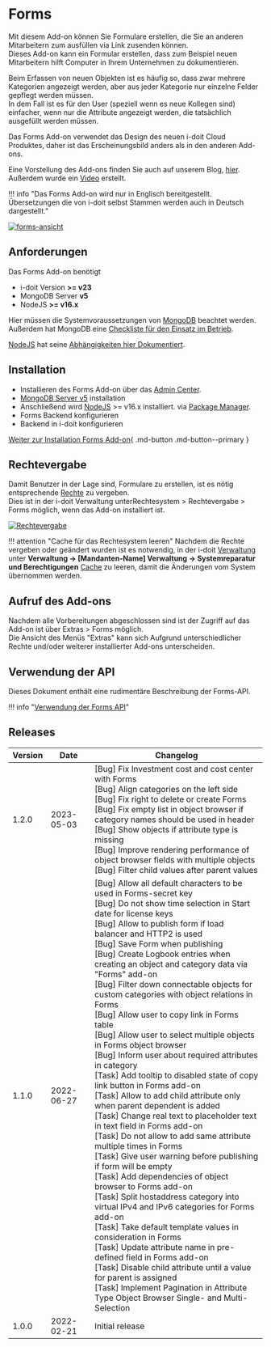# Forms

Mit diesem Add-on können Sie Formulare erstellen, die Sie an anderen Mitarbeitern zum ausfüllen via Link zusenden können.<br>
Dieses Add-on kann ein Formular erstellen, dass zum Beispiel neuen Mitarbeitern hilft Computer in Ihrem Unternehmen zu dokumentieren.

Beim Erfassen von neuen Objekten ist es häufig so, dass zwar mehrere Kategorien angezeigt werden, aber aus jeder Kategorie nur einzelne Felder gepflegt werden müssen.<br>
In dem Fall ist es für den User (speziell wenn es neue Kollegen sind) einfacher, wenn nur die Attribute angezeigt werden, die tatsächlich ausgefüllt werden müssen.

Das Forms Add-on verwendet das Design des neuen i-doit Cloud Produktes, daher ist das Erscheinungsbild anders als in den anderen Add-ons.

Eine Vorstellung des Add-ons finden Sie auch auf unserem Blog, [hier](https://www.i-doit.com/blog/das-neue-i-doit-pro-forms-add-on/). Außerdem wurde ein [Video](https://www.youtube.com/watch?v=3jpzrK_cR0M) erstellt.

!!! info "Das Forms Add-on wird nur in Englisch bereitgestellt. Übersetzungen die von i-doit selbst Stammen werden auch in Deutsch dargestellt."

[![forms-ansicht](../../assets/images/de/i-doit-pro-add-ons/forms/1-forms.png)](../../assets/images/de/i-doit-pro-add-ons/forms/1-forms.png)

## Anforderungen

Das Forms Add-on benötigt

*   i-doit Version **\>= v23**
*   MongoDB Server **v5**
*   NodeJS **\>= v16.x**

Hier müssen die Systemvoraussetzungen von [MongoDB](https://docs.mongodb.com/manual/administration/production-notes/#mongodb-binaries) beachtet werden.<br>
Außerdem hat MongoDB eine [Checkliste für den Einsatz im Betrieb](https://docs.mongodb.com/manual/administration/production-checklist-operations/#operations-checklist).

[NodeJS](https://nodejs.org/en/download/current/) hat seine [Abhängigkeiten hier Dokumentiert](https://nodejs.org/en/docs/).

## Installation

*   Installieren des Forms Add-on über das [Admin Center](../../administration/admin-center.md).
*   [MongoDB Server v5](https://docs.mongodb.com/manual/installation/) installation
*   Anschließend wird [NodeJS](https://nodejs.org/en/download/current/) >= v16.x installiert. via [Package Manager](https://nodejs.org/en/download/package-manager/).
*   Forms Backend konfigurieren
*   Backend in i-doit konfigurieren

[Weiter zur Installation Forms Add-on](./installation-forms-add-on.md){ .md-button .md-button--primary }

## Rechtevergabe

Damit Benutzer in der Lage sind, Formulare zu erstellen, ist es nötig entsprechende [Rechte](../../effizientes-dokumentieren/rechteverwaltung/index.md) zu vergeben.<br>
Dies ist in der i-doit Verwaltung unterRechtesystem > Rechtevergabe > Forms möglich, wenn das Add-on installiert ist.

[![Rechtevergabe](../../assets/images/de/i-doit-pro-add-ons/forms/2-forms.png)](../../assets/images/de/i-doit-pro-add-ons/forms/2-forms.png)

!!! attention "Cache für das Rechtesystem leeren"
    Nachdem die Rechte vergeben oder geändert wurden ist es notwendig, in der i-doit [Verwaltung](../../administration/verwaltung/index.md) unter **Verwaltung → [Mandanten-Name] Verwaltung → Systemreparatur und Berechtigungen** [Cache](../../administration/verwaltung/mandanten-name-verwaltung/systemreparatur-und-bereinigung.md) zu leeren, damit die Änderungen vom System übernommen werden.

## Aufruf des Add-ons

Nachdem alle Vorbereitungen abgeschlossen sind ist der Zugriff auf das Add-on ist über Extras > Forms möglich.<br>
Die Ansicht des Menüs "Extras" kann sich Aufgrund unterschiedlicher Rechte und/oder weiterer installierter Add-ons unterscheiden.

## Verwendung der API

Dieses Dokument enthält eine rudimentäre Beschreibung der Forms-API.

!!! info "[Verwendung der Forms API](./verwenden-der-forms-api.md)"

## Releases

| Version | Date | Changelog |
| --- | --- | --- |
| 1.2.0 | 2023-05-03 | [Bug] Fix Investment cost and cost center with Forms<br> [Bug] Align categories on the left side<br>[Bug] Fix right to delete or create Forms<br>[Bug] Fix empty list in object browser if category names should be used in header<br>[Bug] Show objects if attribute type is missing<br>[Bug] Improve rendering performance of object browser fields with multiple objects<br>[Bug] Filter child values after parent values
| 1.1.0 | 2022-06-27 | [Bug] Allow all default characters to be used in Forms-secret key  <br>[Bug] Do not show time selection in Start date for license keys  <br>[Bug] Allow to publish form if load balancer and HTTP2 is used  <br>[Bug] Save Form when publishing  <br>[Bug] Create Logbook entries when creating an object and category data via "Forms" add-on  <br>[Bug] Filter down connectable objects for custom categories with object relations in Forms  <br>[Bug] Allow user to copy link in Forms table  <br>[Bug] Allow user to select multiple objects in Forms object browser  <br>[Bug] Inform user about required attributes in category  <br>[Task] Add tooltip to disabled state of copy link button in Forms add-on  <br>[Task] Allow to add child attribute only when parent dependent is added  <br>[Task] Change real text to placeholder text in text field in Forms add-on  <br>[Task] Do not allow to add same attribute multiple times in Forms  <br>[Task] Give user warning before publishing if form will be empty  <br>[Task] Add dependencies of object browser to Forms add-on  <br>[Task] Split hostaddress category into virtual IPv4 and IPv6 categories for Forms add-on  <br>[Task] Take default template values in consideration in Forms  <br>[Task] Update attribute name in pre-defined field in Forms add-on  <br>[Task] Disable child attribute until a value for parent is assigned  <br>[Task] Implement Pagination in Attribute Type Object Browser Single- and Multi-Selection |
| 1.0.0 | 2022-02-21 | Initial release |
